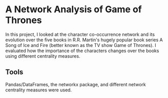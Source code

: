 # A Network Analysis of Game of Thrones

In this project, I looked at the character co-occurrence network and its evolution over the five books in R.R. Martin's hugely popular book series A Song of Ice and Fire (better known as the TV show Game of Thrones). I evaluated how the importance of the characters changes over the books using different centrality measures.

## Tools

Pandas/DataFrames, the networkx package, and different network centrality measures were used.
